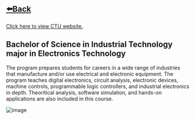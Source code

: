 ## [⬅️Back](./)
[Click here to view CTU website.](https://www.ctu.edu.ph/)

## Bachelor of Science in Industrial Technology major in Electronics Technology
The program prepares students for careers in a wide range of industries that manufacture and/or use electrical and electronic equipment. The program teaches digital electronics, circuit analysis, electronic devices, machine controls, programmable logic controllers, and industrial electronics in depth. Theoritical analysis, software simulation, and hands-on applications are also included in this course. 

![image](https://github.com/greatcyan/cyrus-baruc-data-analytics-portfolio/assets/95137493/fd46fbfe-920c-4cd8-8c9c-887f7247cafd)
